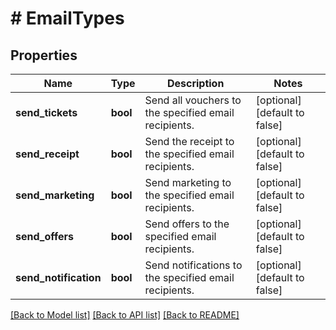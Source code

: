 # # EmailTypes

## Properties

Name | Type | Description | Notes
------------ | ------------- | ------------- | -------------
**send_tickets** | **bool** | Send all vouchers to the specified email recipients. | [optional] [default to false]
**send_receipt** | **bool** | Send the receipt to the specified email recipients. | [optional] [default to false]
**send_marketing** | **bool** | Send marketing to the specified email recipients. | [optional] [default to false]
**send_offers** | **bool** | Send offers to the specified email recipients. | [optional] [default to false]
**send_notification** | **bool** | Send notifications to the specified email recipients. | [optional] [default to false]

[[Back to Model list]](../../README.md#models) [[Back to API list]](../../README.md#endpoints) [[Back to README]](../../README.md)
